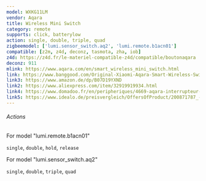 ```yaml
---
model: WXKG11LM
vendor: Aqara
title: Wireless Mini Switch
category: remote
supports: click, batterylow
action: single, double, triple, quad
zigbeemodel: ['lumi.sensor_switch.aq2', 'lumi.remote.b1acn01']
compatible: [z2m, z4d, deconz, tasmota, zha, iob]
z4d: https://z4d.fr/le-materiel-compatible-z4d/compatible/boutonaqara
deconz: 911
mlink: https://www.aqara.com/en/smart_wireless_mini_switch.html
link: https://www.banggood.com/Original-Xiaomi-Aqara-Smart-Wireless-Switch-Smart-Home-Kit-Remote-Control-Touch-Switch-p-1224921.html
link3: https://www.amazon.de/dp/B07D19YXND
link2: https://www.aliexpress.com/item/32919919934.html
link4: https://www.domadoo.fr/en/peripheriques/4669-aqara-interrupteur-sans-fil-intelligent-zigbee-192784000052.html
link5: https://www.idealo.de/preisvergleich/OffersOfProduct/200871787_-wxkg11lm-aqara.html
---
```

###### Actions
For model "lumi.remote.b1acn01" 

`single`, `double`, `hold`, `release`

For model "lumi.sensor_switch.aq2"

`single`, `double`, `triple`, `quad`